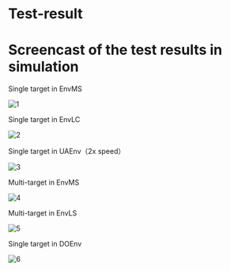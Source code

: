 # Test-result
# Screencast of the test results in simulation
Single target in EnvMS

![1](https://github.com/taotaojiang12138/Test-result/blob/main/screencasts/1.gif)

Single target in EnvLC

![2](https://github.com/taotaojiang12138/Test-result/blob/main/screencasts/2.gif)

Single target in UAEnv（2x speed）

![3](https://github.com/taotaojiang12138/Test-result/blob/main/screencasts/3.gif)

Multi-target in EnvMS

![4](https://github.com/taotaojiang12138/Test-result/blob/main/screencasts/4.gif)

Multi-target in EnvLS

![5](https://github.com/taotaojiang12138/Test-result/blob/main/screencasts/5.gif)

Single target in DOEnv

![6](https://github.com/taotaojiang12138/Test-result/blob/main/screencasts/6.gif)
